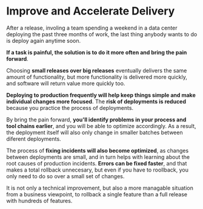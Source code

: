# Improve and Accelerate Delivery

After a release, involing a team spending a weekend in a data center deploying the past three months of work, the last thing anybody wants to do is deploy again anytime soon.

__If a task is painful, the solution is to do it more often and bring the pain forward__.

Choosing __small releases over big releases__ eventually delivers the same amount of functionality, but more functionality is delivered more quickly, and software will return value more quickly too.

__Deploying to production frequently will help keep things simple and make individual changes more focused__. The __risk of deployments is reduced__ because you practice the process of deployments.

By bring the pain forward, __you'll identify problems in your process and tool chains earlier__, and you will be able to optimize accordingly. As a result, the deployment itself will also only change in smaller batches between diferent deployments.

The process of __fixing incidents will also become optimized__, as changes between deployments are small, and in turn helps with learning about the root causes of production incidents. __Errors can be fixed faster__, and that makes a total rollback unnecesary, but even if you have to roollback, you only need to do so over a small set of changes.

It is not only a technical improvement, but also a more managable situation from a business viewpoint, to rollback a single feature than a full release with hundreds of features.
